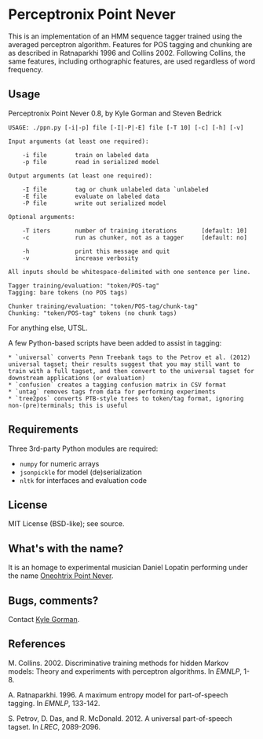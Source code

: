 Perceptronix Point Never
========================

This is an implementation of an HMM sequence tagger trained using the 
averaged perceptron algorithm. Features for POS tagging and chunking are 
as described in Ratnaparkhi 1996 and Collins 2002. Following Collins, the 
same features, including orthographic features, are used regardless of 
word frequency.

Usage
-----

Perceptronix Point Never 0.8, by Kyle Gorman and Steven Bedrick

    USAGE: ./ppn.py [-i|-p] file [-I|-P|-E] file [-T 10] [-c] [-h] [-v]

    Input arguments (at least one required):

        -i file        train on labeled data
        -p file        read in serialized model

    Output arguments (at least one required):

        -I file        tag or chunk unlabeled data `unlabeled
        -E file        evaluate on labeled data
        -P file        write out serialized model
    
    Optional arguments:

        -T iters       number of training iterations       [default: 10]
        -c             run as chunker, not as a tagger     [default: no]

        -h             print this message and quit
        -v             increase verbosity

    All inputs should be whitespace-delimited with one sentence per line.

    Tagger training/evaluation: "token/POS-tag"
    Tagging: bare tokens (no POS tags)

    Chunker training/evaluation: "token/POS-tag/chunk-tag"
    Chunking: "token/POS-tag" tokens (no chunk tags)

For anything else, UTSL.

A few Python-based scripts have been added to assist in tagging: 

    * `universal` converts Penn Treebank tags to the Petrov et al. (2012) universal tagset; their results suggest that you may still want to train with a full tagset, and then convert to the universal tagset for downstream applications (or evaluation)
    * `confusion` creates a tagging confusion matrix in CSV format
    * `untag` removes tags from data for performing experiments
    * `tree2pos` converts PTB-style trees to token/tag format, ignoring non-(pre)terminals; this is useful 

Requirements
------------

Three 3rd-party Python modules are required:

* `numpy` for numeric arrays
* `jsonpickle` for model (de)serialization
* `nltk` for interfaces and evaluation code

License
-------

MIT License (BSD-like); see source.

What's with the name?
---------------------

It is an homage to experimental musician Daniel Lopatin performing under the name [Oneohtrix Point Never](pointnever.com).

Bugs, comments?
---------------

Contact [Kyle Gorman](mailto:gormanky@ohsu.edu).

References
----------

M. Collins. 2002. Discriminative training methods for hidden Markov models: Theory and experiments with perceptron algorithms. In _EMNLP_, 1-8.

A. Ratnaparkhi. 1996. A maximum entropy model for part-of-speech tagging. In _EMNLP_, 133-142.

S. Petrov, D. Das, and R. McDonald. 2012. A universal part-of-speech tagset. In _LREC_, 2089-2096.

